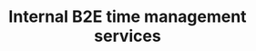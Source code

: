 ---
title: Internal B2E time management services
year: 2023
company: Epam
type: B2E Web Service
featured: true
summary: Revamped core flows for enterprise sales CRM used by 3,000+ employees.
images:
  - src: /assets/pix/cases/epam/time/time1.jpg
    caption: "Main dashboard redesign"
  - src: /assets/pix/cases/epam/time/time2.jpg
    caption: "Updated analytics module"
    src: /assets/pix/cases/epam/time/time3.jpg
    caption: "Updated analytics module"
    src: /assets/pix/cases/epam/time/time4.jpg
    caption: "Updated analytics module"
    src: /assets/pix/cases/epam/time/time5.jpg
    caption: "Updated analytics module"
permalink: /cases/time/
---
